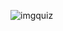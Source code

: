 ![imgquiz](https://user-images.githubusercontent.com/62259770/94592306-54a23f80-025f-11eb-97e1-cdac454a162c.png)



